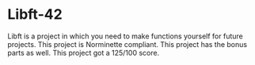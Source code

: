 # Libft-42
Libft is a project in which you need to make functions yourself for future projects.
This project is Norminette compliant.
This project has the bonus parts as well.
This project got a 125/100 score.
